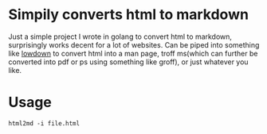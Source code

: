 # Simpily converts html to markdown
Just a simple project I wrote in golang to convert html to markdown, surprisingly works decent for a lot of websites. Can be piped into something like [lowdown](https://kristaps.bsd.lv/lowdown/) to convert html into a man page, troff ms(which can further be converted into pdf or ps using something like groff), or just whatever you like.
# Usage
``
html2md -i file.html
``
